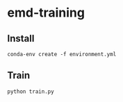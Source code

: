 # emd-training

## Install 
```
conda-env create -f environment.yml
```

## Train
```
python train.py
```
